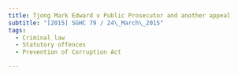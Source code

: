 ```yaml
---
title: Tjong Mark Edward v Public Prosecutor and another appeal 
subtitle: "[2015] SGHC 79 / 24\_March\_2015"
tags:
  - Criminal law
  - Statutory offences
  - Prevention of Corruption Act

---
```


